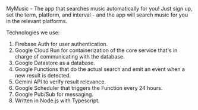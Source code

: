 MyMusic - The app that searches music automatically for you!
Just sign up, set the term, platform, and interval - and the app will search music for you in the relevant platforms.

Technologies we use:
1. Firebase Auth for user authentication.
2. Google Cloud Run for containerization of the core service that's in charge of communicating with the database.
3. Google Datastore as a database.
4. Google Functions that do the actual search and emit an event when a new result is detected.
5. Gemini API to verify result relevance.
6. Google Scheduler that triggers the Function every 24 hours.
7. Google Pub/Sub for messaging.
8. Written in Node.js with Typescript.

